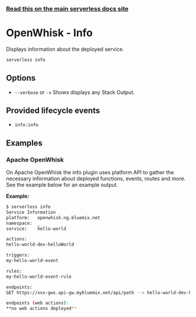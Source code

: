 <!--
title: Serverless Framework Commands - Apache OpenWhisk - Info
menuText: Info
menuOrder: 11
description: Display information about your deployed service and the Apache OpenWhisk Functions, Events and Resources it contains.
layout: Doc
-->

<!-- DOCS-SITE-LINK:START automatically generated  -->
### [Read this on the main serverless docs site](https://www.serverless.com/framework/docs/providers/openwhisk/cli-reference/info)
<!-- DOCS-SITE-LINK:END -->

# OpenWhisk - Info

Displays information about the deployed service.

```bash
serverless info
```

## Options
- `--verbose` or `-v` Shows displays any Stack Output.

## Provided lifecycle events
- `info:info`

## Examples

### Apache OpenWhisk

On Apache OpenWhisk the info plugin uses platform API to gather the necessary
information about deployed functions, events, routes and more. See the example
below for an example output.

**Example:**

```bash
$ serverless info
Service Information
platform:	openwhisk.ng.bluemix.net
namespace:	_
service:	hello-world

actions:
hello-world-dev-helloWorld    

triggers:
my-hello-world-event

rules:
my-hello-world-event-rule

endpoints:
GET https://xxx-gws.api-gw.mybluemix.net/api/path --> hello-world-dev-helloWorld

endpoints (web actions):
**no web actions deployed**
```
